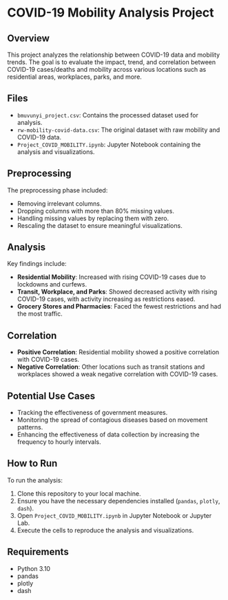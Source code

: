 # COVID-19 Mobility Analysis Project

## Overview
This project analyzes the relationship between COVID-19 data and mobility trends. The goal is to evaluate the impact, trend, and correlation between COVID-19 cases/deaths and mobility across various locations such as residential areas, workplaces, parks, and more.

## Files
- `bmuvunyi_project.csv`: Contains the processed dataset used for analysis.
- `rw-mobility-covid-data.csv`: The original dataset with raw mobility and COVID-19 data.
- `Project_COVID_MOBILITY.ipynb`: Jupyter Notebook containing the analysis and visualizations.

## Preprocessing
The preprocessing phase included:
- Removing irrelevant columns.
- Dropping columns with more than 80% missing values.
- Handling missing values by replacing them with zero.
- Rescaling the dataset to ensure meaningful visualizations.

## Analysis
Key findings include:
- **Residential Mobility**: Increased with rising COVID-19 cases due to lockdowns and curfews.
- **Transit, Workplace, and Parks**: Showed decreased activity with rising COVID-19 cases, with activity increasing as restrictions eased.
- **Grocery Stores and Pharmacies**: Faced the fewest restrictions and had the most traffic.

## Correlation
- **Positive Correlation**: Residential mobility showed a positive correlation with COVID-19 cases.
- **Negative Correlation**: Other locations such as transit stations and workplaces showed a weak negative correlation with COVID-19 cases.

## Potential Use Cases
- Tracking the effectiveness of government measures.
- Monitoring the spread of contagious diseases based on movement patterns.
- Enhancing the effectiveness of data collection by increasing the frequency to hourly intervals.

## How to Run
To run the analysis:
1. Clone this repository to your local machine.
2. Ensure you have the necessary dependencies installed (`pandas`, `plotly`, `dash`).
3. Open `Project_COVID_MOBILITY.ipynb` in Jupyter Notebook or Jupyter Lab.
4. Execute the cells to reproduce the analysis and visualizations.

## Requirements
- Python 3.10
- pandas
- plotly
- dash
